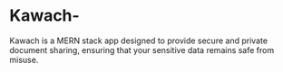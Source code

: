 # Kawach-
Kawach is a MERN stack app designed to provide secure and private document sharing, ensuring that your sensitive data remains safe from misuse.
